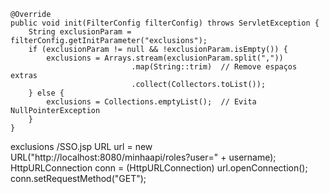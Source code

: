     @Override
    public void init(FilterConfig filterConfig) throws ServletException {
        String exclusionParam = filterConfig.getInitParameter("exclusions");
        if (exclusionParam != null && !exclusionParam.isEmpty()) {
            exclusions = Arrays.stream(exclusionParam.split(","))
                               .map(String::trim)  // Remove espaços extras
                               .collect(Collectors.toList());
        } else {
            exclusions = Collections.emptyList();  // Evita NullPointerException
        }
    }
<init-param>
    <param-name>exclusions</param-name>
    <param-value>/SSO.jsp</param-value>
</init-param>
            URL url = new URL("http://localhost:8080/minhaapi/roles?user=" + username);
            HttpURLConnection conn = (HttpURLConnection) url.openConnection();
            conn.setRequestMethod("GET");
